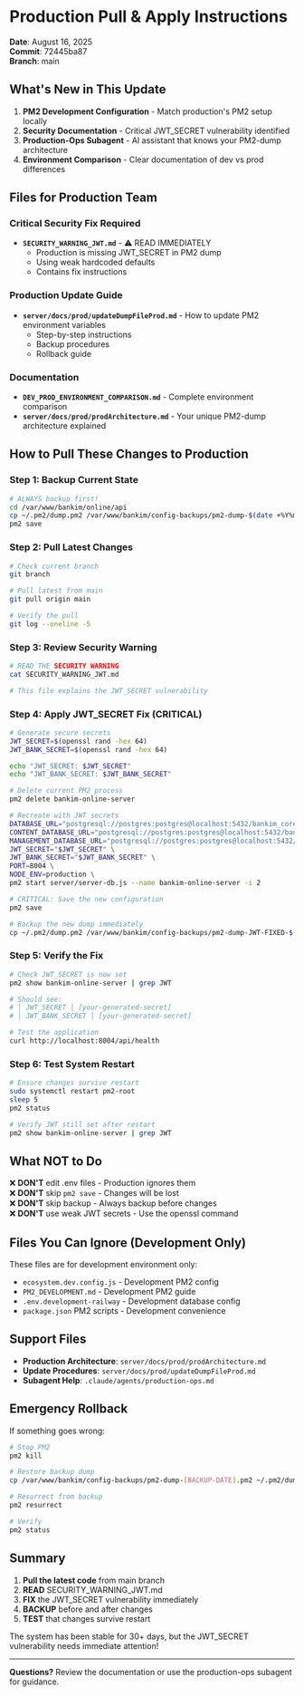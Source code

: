 # Production Pull & Apply Instructions

**Date**: August 16, 2025  
**Commit**: 72445ba87  
**Branch**: main

## What's New in This Update

1. **PM2 Development Configuration** - Match production's PM2 setup locally
2. **Security Documentation** - Critical JWT_SECRET vulnerability identified
3. **Production-Ops Subagent** - AI assistant that knows your PM2-dump architecture
4. **Environment Comparison** - Clear documentation of dev vs prod differences

## Files for Production Team

### Critical Security Fix Required
- **`SECURITY_WARNING_JWT.md`** - ⚠️ READ IMMEDIATELY
  - Production is missing JWT_SECRET in PM2 dump
  - Using weak hardcoded defaults
  - Contains fix instructions

### Production Update Guide
- **`server/docs/prod/updateDumpFileProd.md`** - How to update PM2 environment variables
  - Step-by-step instructions
  - Backup procedures
  - Rollback guide

### Documentation
- **`DEV_PROD_ENVIRONMENT_COMPARISON.md`** - Complete environment comparison
- **`server/docs/prod/prodArchitecture.md`** - Your unique PM2-dump architecture explained

## How to Pull These Changes to Production

### Step 1: Backup Current State
```bash
# ALWAYS backup first!
cd /var/www/bankim/online/api
cp ~/.pm2/dump.pm2 /var/www/bankim/config-backups/pm2-dump-$(date +%Y%m%d_%H%M%S).pm2
pm2 save
```

### Step 2: Pull Latest Changes
```bash
# Check current branch
git branch

# Pull latest from main
git pull origin main

# Verify the pull
git log --oneline -5
```

### Step 3: Review Security Warning
```bash
# READ THE SECURITY WARNING
cat SECURITY_WARNING_JWT.md

# This file explains the JWT_SECRET vulnerability
```

### Step 4: Apply JWT_SECRET Fix (CRITICAL)
```bash
# Generate secure secrets
JWT_SECRET=$(openssl rand -hex 64)
JWT_BANK_SECRET=$(openssl rand -hex 64)

echo "JWT_SECRET: $JWT_SECRET"
echo "JWT_BANK_SECRET: $JWT_BANK_SECRET"

# Delete current PM2 process
pm2 delete bankim-online-server

# Recreate with JWT secrets
DATABASE_URL="postgresql://postgres:postgres@localhost:5432/bankim_core" \
CONTENT_DATABASE_URL="postgresql://postgres:postgres@localhost:5432/bankim_content" \
MANAGEMENT_DATABASE_URL="postgresql://postgres:postgres@localhost:5432/bankim_management" \
JWT_SECRET="$JWT_SECRET" \
JWT_BANK_SECRET="$JWT_BANK_SECRET" \
PORT=8004 \
NODE_ENV=production \
pm2 start server/server-db.js --name bankim-online-server -i 2

# CRITICAL: Save the new configuration
pm2 save

# Backup the new dump immediately
cp ~/.pm2/dump.pm2 /var/www/bankim/config-backups/pm2-dump-JWT-FIXED-$(date +%Y%m%d).pm2
```

### Step 5: Verify the Fix
```bash
# Check JWT_SECRET is now set
pm2 show bankim-online-server | grep JWT

# Should see:
# │ JWT_SECRET │ [your-generated-secret]
# │ JWT_BANK_SECRET │ [your-generated-secret]

# Test the application
curl http://localhost:8004/api/health
```

### Step 6: Test System Restart
```bash
# Ensure changes survive restart
sudo systemctl restart pm2-root
sleep 5
pm2 status

# Verify JWT still set after restart
pm2 show bankim-online-server | grep JWT
```

## What NOT to Do

❌ **DON'T** edit .env files - Production ignores them  
❌ **DON'T** skip `pm2 save` - Changes will be lost  
❌ **DON'T** skip backup - Always backup before changes  
❌ **DON'T** use weak JWT secrets - Use the openssl command  

## Files You Can Ignore (Development Only)

These files are for development environment only:
- `ecosystem.dev.config.js` - Development PM2 config
- `PM2_DEVELOPMENT.md` - Development PM2 guide
- `.env.development-railway` - Development database config
- `package.json` PM2 scripts - Development convenience

## Support Files

- **Production Architecture**: `server/docs/prod/prodArchitecture.md`
- **Update Procedures**: `server/docs/prod/updateDumpFileProd.md`
- **Subagent Help**: `.claude/agents/production-ops.md`

## Emergency Rollback

If something goes wrong:
```bash
# Stop PM2
pm2 kill

# Restore backup dump
cp /var/www/bankim/config-backups/pm2-dump-[BACKUP-DATE].pm2 ~/.pm2/dump.pm2

# Resurrect from backup
pm2 resurrect

# Verify
pm2 status
```

## Summary

1. **Pull the latest code** from main branch
2. **READ** SECURITY_WARNING_JWT.md
3. **FIX** the JWT_SECRET vulnerability immediately
4. **BACKUP** before and after changes
5. **TEST** that changes survive restart

The system has been stable for 30+ days, but the JWT_SECRET vulnerability needs immediate attention!

---
**Questions?** Review the documentation or use the production-ops subagent for guidance.